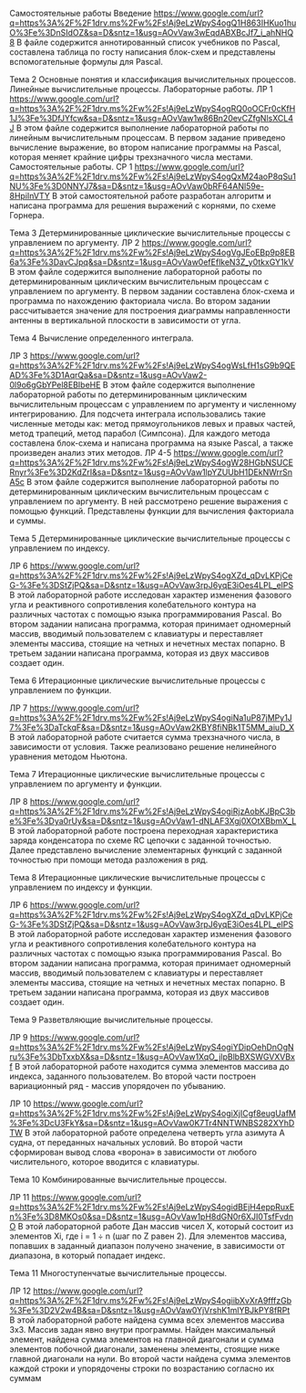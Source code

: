 Самостоятельные работы
Введение https://www.google.com/url?q=https%3A%2F%2F1drv.ms%2Fw%2Fs!Aj9eLzWpyS4ogQ1H863IHKuo1huO%3Fe%3DnSIdOZ&sa=D&sntz=1&usg=AOvVaw3wEqdABXBcJf7_i_ahNHQ8
В файле содержится аннотированный список учебников по Pascal, составлена таблица по госту написания блок-схем и представлены вспомогательные формулы для Pascal.

Тема 2
Основные понятия и классификация вычислительных процессов. Линейные вычислительные процессы.
Лабораторные работы.
ЛР 1 https://www.google.com/url?q=https%3A%2F%2F1drv.ms%2Fw%2Fs!Aj9eLzWpyS4ogRQ0oOCFr0cKfH1J%3Fe%3DfJYfcw&sa=D&sntz=1&usg=AOvVaw1w86Bn20evCZfgNlsXCL4J
В этом файле содержится выполнение лабораторной работы по линейным вычислительным процессам. В первом задание приведено вычисление выражение, во втором написание программы на  Pascal, которая меняет крайние цифры трехзначного числа местами.
Самостоятельные работы.
СР 1 https://www.google.com/url?q=https%3A%2F%2F1drv.ms%2Fw%2Fs!Aj9eLzWpyS4ogQxM24aoP8qSu1NU%3Fe%3D0NNYJ7&sa=D&sntz=1&usg=AOvVaw0bRF64ANl59e-8HpiInVTY
В этой самостоятельной работе разработан алгоритм и написана программа для решения выражений с корнями, по схеме Горнера.

Тема 3
Детерминированные циклические вычислительные процессы с управлением по аргументу.
ЛР 2 https://www.google.com/url?q=https%3A%2F%2F1drv.ms%2Fw%2Fs!Aj9eLzWpyS4ogVgJEoEBp9p8EB6a%3Fe%3DavCJpq&sa=D&sntz=1&usg=AOvVaw0efEflkeN3Z_y0tkxGY1kV
В этом файле содержится выполнение лабораторной работы по детерминированным циклическим вычислительным процессам с управлением по аргументу. В первом задании составлена блок-схема и программа по нахождению факториала числа. Во втором задании рассчитывается значение для построения диаграммы направленности антенны в вертикальной плоскости в зависимости от угла.

Тема 4
Вычисление определенного интеграла.

ЛР 3 https://www.google.com/url?q=https%3A%2F%2F1drv.ms%2Fw%2Fs!Aj9eLzWpyS4ogWsLfH1sG9b9QEAD%3Fe%3D1AqrQa&sa=D&sntz=1&usg=AOvVaw2-0l9o6gGbYPel8EBIbeHE
В этом файле содержится выполнение лабораторной работы по детерминированным циклическим вычислительным процессам с управлением по аргументу и численному интегрированию. Для подсчета интеграла использовались такие численные методы как: метод прямоугольников левых и правых частей, метод трапеций, метод парабол (Симпсона). Для каждого метода составлена блок-схема и написана программа на языке Pascal, а также произведен анализ этих методов.
ЛР 4-5 https://www.google.com/url?q=https%3A%2F%2F1drv.ms%2Fw%2Fs!Aj9eLzWpyS4ogW28HGbNSUCERnyr%3Fe%3D2KdZrI&sa=D&sntz=1&usg=AOvVaw1lpYZUUbH1DEkNWrrSnA5c
В этом файле содержится выполнение лабораторной работы по детерминированным циклическим вычислительным процессам с управлением по аргументу. В ней рассмотрено решение выражения с помощью функций. Представлены функции для вычисления факториала и суммы.

Тема 5
Детерминированные циклические вычислительные процессы с управлением по индексу.

ЛР 6 https://www.google.com/url?q=https%3A%2F%2F1drv.ms%2Fw%2Fs!Aj9eLzWpyS4ogXZd_qDvLKPjCeG-%3Fe%3DStZjPQ&sa=D&sntz=1&usg=AOvVaw3rpJ6yqE3iOes4LPL_elPS
В этой лабораторной работе исследован характер изменения фазового угла и реактивного сопротивления колебательного контура на различных частотах с помощью языка программирования Pascal. Во втором задании написана программа, которая принимает одномерный массив, вводимый пользователем с клавиатуры и переставляет элементы массива, стоящие на четных и нечетных местах попарно. В третьем задании написана программа, которая из двух массивов создает один.

Тема 6
Итерационные циклические вычислительные процессы с управлением по функции.

ЛР 7 https://www.google.com/url?q=https%3A%2F%2F1drv.ms%2Fw%2Fs!Aj9eLzWpyS4ogiNa1uP87jMPy1J7%3Fe%3DaTckqF&sa=D&sntz=1&usg=AOvVaw2KBY8fiNBk1T5MM_aiuD_X
В этой лабораторной работе считается сумма трехзначного числа, в зависимости от условия. Также реализовано решение нелинейного уравнения методом Ньютона.

Тема 7
Итерационные циклические вычислительные процессы с управлением по аргументу и функции.

ЛР 8 https://www.google.com/url?q=https%3A%2F%2F1drv.ms%2Fw%2Fs!Aj9eLzWpyS4ogiRjzAobKJBpC3be%3Fe%3Dya0rUy&sa=D&sntz=1&usg=AOvVaw1-dNLAF3Xgj0XOtXBbmX_L
В этой лабораторной работе построена переходная характеристика заряда конденсатора по схеме RC цепочки с заданной точностью. Далее представлено вычисление элементарных функций с заданной точностью при помощи метода разложения в ряд.

Тема 8
Итерационные циклические вычислительные процессы с управлением по индексу и функции.

ЛР 6 https://www.google.com/url?q=https%3A%2F%2F1drv.ms%2Fw%2Fs!Aj9eLzWpyS4ogXZd_qDvLKPjCeG-%3Fe%3DStZjPQ&sa=D&sntz=1&usg=AOvVaw3rpJ6yqE3iOes4LPL_elPS
В этой лабораторной работе исследован характер изменения фазового угла и реактивного сопротивления колебательного контура на различных частотах с помощью языка программирования Pascal. Во втором задании написана программа, которая принимает одномерный массив, вводимый пользователем с клавиатуры и переставляет элементы массива, стоящие на четных и нечетных местах попарно. В третьем задании написана программа, которая из двух массивов создает один.

Тема 9
Разветвляющие вычислительные процессы.

ЛР 9 https://www.google.com/url?q=https%3A%2F%2F1drv.ms%2Fw%2Fs!Aj9eLzWpyS4ogiYDipOehDnOgNru%3Fe%3DbTxxbX&sa=D&sntz=1&usg=AOvVaw1XqO_jlpBlbBXSWGVXVBxf
В этой лабораторной работе находится сумма элементов массива до индекса, заданного пользователем. Во второй части построен вариационный ряд - массив упорядочен по убыванию.

ЛР 10 https://www.google.com/url?q=https%3A%2F%2F1drv.ms%2Fw%2Fs!Aj9eLzWpyS4ogiXjICgf8eugUafM%3Fe%3DcU3FkY&sa=D&sntz=1&usg=AOvVaw0K7Tr4NNTWNBS282XYhDTW
В этой лабораторной работе определена четверть угла азимута А судна, от переданных начальных условий. Во второй части сформирован вывод слова «ворона» в зависимости от любого числительного, которое вводится с клавиатуры.

Тема 10
Комбинированные вычислительные процессы.

ЛР 11 https://www.google.com/url?q=https%3A%2F%2F1drv.ms%2Fw%2Fs!Aj9eLzWpyS4ogidBEjH4eppRuxEn%3Fe%3D8MKOs0&sa=D&sntz=1&usg=AOvVaw1pH8dGN0r6XJI0TsfFvdnO
В этой лабораторной работе Дан массив чисел X, который состоит из элементов Xi, где i = 1 ÷ n (шаг по Z равен 2). Для элементов массива, попавших в заданный диапазон получено значение, в зависимости от диапазона, в который попадает индекс.


Тема 11
Многоступенчатые вычислительные процессы.

ЛР 12 https://www.google.com/url?q=https%3A%2F%2F1drv.ms%2Fw%2Fs!Aj9eLzWpyS4ogiibXvXrA9fffzGb%3Fe%3D2V2w4B&sa=D&sntz=1&usg=AOvVaw0YjVrshK1mlYBJkPY8fRPt
В этой лабораторной работе найдена сумма всех элементов массива 3x3. Массив задан явно внутри программы. Найден максимальный элемент, найдена сумма элементов на главной диагонали и сумма элементов побочной диагонали, заменены элементы, стоящие ниже главной диагонали на нули. Во второй части найдена сумма элементов каждой строки и упорядочены строки по возрастанию согласно их суммам
